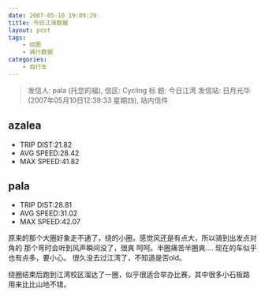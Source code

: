 ```yaml
---
date: 2007-05-10 19:09:29
title: 今日江湾数据
layout: post
tags:
    - 绕圈
    - 骑行数据
categories:
    - 自行车
---
```

>发信人: pala (托您的福), 信区: Cycling
>标 题: 今日江湾
>发信站: 日月光华 (2007年05月10日12:39:33 星期四), 站内信件

## azalea
* TRIP DIST:21.82
* AVG SPEED:28.42
* MAX SPEED:41.82

## pala
* TRIP DIST:28.81
* AVG SPEED:31.02
* MAX SPEED:42.07

原来的那个大圈好象走不通了，绕的小圈，感觉风还是有点大，所以骑到出发点对角的
那个弯时会听到风声瞬间没了，很爽 呵呵。半圈痛苦半圈爽....
现在的车似乎也有点多，要小心。
很久没去过江湾了，不知道是否old。

绕圈结束后跑到江湾校区溜达了一圈，似乎很适合举办比赛，其中很多小石板路
用来比比山地不错。
